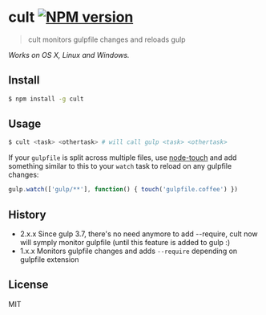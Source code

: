 # cult [![NPM version](https://badge.fury.io/js/cult.svg)](http://badge.fury.io/js/cult)

> cult monitors gulpfile changes and reloads gulp

_Works on OS X, Linux and Windows._

## Install

```bash
$ npm install -g cult
```

## Usage

```bash
$ cult <task> <othertask> # will call gulp <task> <othertask>
```

If your `gulpfile` is split across multiple files, use [node-touch](https://github.com/isaacs/node-touch) and add something similar to this to your `watch` task to reload on any gulpfile changes:

```javascript
gulp.watch(['gulp/**'], function() { touch('gulpfile.coffee') })
```

## History

* 2.x.x Since gulp 3.7, there's no need anymore to add --require, cult now will symply monitor gulpfile (until this feature is added to gulp :)
* 1.x.x Monitors gulpfile changes and adds `--require` depending on gulpfile extension

## License

MIT
